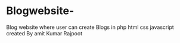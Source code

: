 # Blogwebsite-
Blog website where user can create Blogs in php html css javascript 
created  By amit Kumar Rajpoot 
